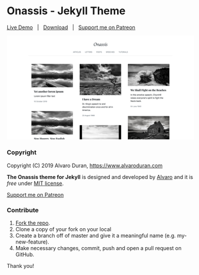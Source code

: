 # Onassis - Jekyll Theme

[Live Demo](https://alvaroduran.com/Onassis) &nbsp; | &nbsp; [Download](https://github.com/ohduran/Onassis/archive/master.zip) &nbsp; | &nbsp; [Support me on Patreon](https://patreon.com/alvaroduran)

![Onassis](assets/images/Onassis.png)


### Copyright

Copyright (C) 2019 Alvaro Duran, https://www.alvaroduran.com

**The Onassis theme for Jekyll** is designed and developed by [Alvaro](https://alvaroduran.com) and it is *free* under [MIT license](https://alvaroduran.mit-license.org/).

<a href="https://patreon.com/alvaroduran" target="_blank">Support me on Patreon</a>

### Contribute

1. [Fork the repo](https://github.com/ohduran/Onassis).
2. Clone a copy of your fork on your local
3. Create a branch off of master and give it a meaningful name (e.g. my-new-feature).
4. Make necessary changes, commit, push and open a pull request on GitHub.

Thank you!
